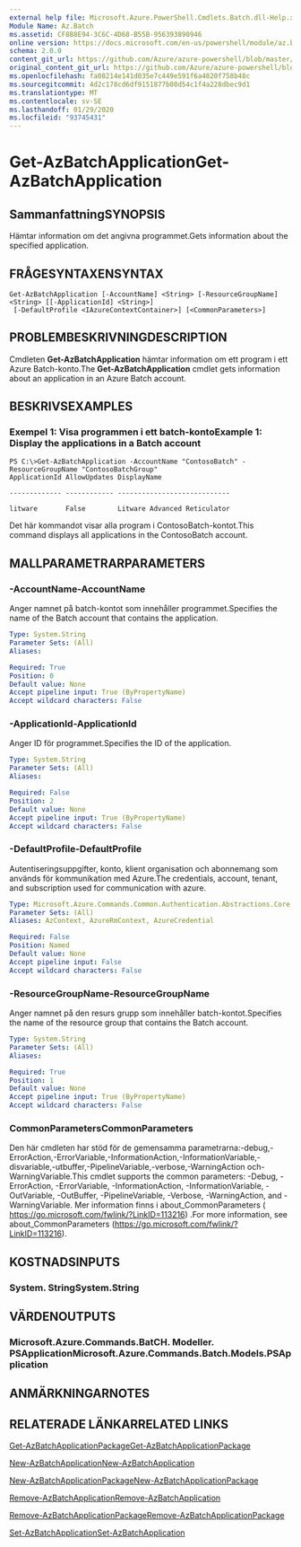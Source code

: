 ```yaml
---
external help file: Microsoft.Azure.PowerShell.Cmdlets.Batch.dll-Help.xml
Module Name: Az.Batch
ms.assetid: CF8B8E94-3C6C-4D68-B55B-956393890946
online version: https://docs.microsoft.com/en-us/powershell/module/az.batch/get-azbatchapplication
schema: 2.0.0
content_git_url: https://github.com/Azure/azure-powershell/blob/master/src/Batch/Batch/help/Get-AzBatchApplication.md
original_content_git_url: https://github.com/Azure/azure-powershell/blob/master/src/Batch/Batch/help/Get-AzBatchApplication.md
ms.openlocfilehash: fa08214e141d035e7c449e591f6a4820f758b48c
ms.sourcegitcommit: 4d2c178cd6df9151877b08d54c1f4a228dbec9d1
ms.translationtype: MT
ms.contentlocale: sv-SE
ms.lasthandoff: 01/29/2020
ms.locfileid: "93745431"
---
```

# <span data-ttu-id="8e3d1-101">Get-AzBatchApplication</span><span class="sxs-lookup"><span data-stu-id="8e3d1-101">Get-AzBatchApplication</span></span>

## <span data-ttu-id="8e3d1-102">Sammanfattning</span><span class="sxs-lookup"><span data-stu-id="8e3d1-102">SYNOPSIS</span></span>
<span data-ttu-id="8e3d1-103">Hämtar information om det angivna programmet.</span><span class="sxs-lookup"><span data-stu-id="8e3d1-103">Gets information about the specified application.</span></span>

## <span data-ttu-id="8e3d1-104">FRÅGESYNTAXEN</span><span class="sxs-lookup"><span data-stu-id="8e3d1-104">SYNTAX</span></span>

```
Get-AzBatchApplication [-AccountName] <String> [-ResourceGroupName] <String> [[-ApplicationId] <String>]
 [-DefaultProfile <IAzureContextContainer>] [<CommonParameters>]
```

## <span data-ttu-id="8e3d1-105">PROBLEMBESKRIVNING</span><span class="sxs-lookup"><span data-stu-id="8e3d1-105">DESCRIPTION</span></span>
<span data-ttu-id="8e3d1-106">Cmdleten **Get-AzBatchApplication** hämtar information om ett program i ett Azure Batch-konto.</span><span class="sxs-lookup"><span data-stu-id="8e3d1-106">The **Get-AzBatchApplication** cmdlet gets information about an application in an Azure Batch account.</span></span>

## <span data-ttu-id="8e3d1-107">BESKRIVS</span><span class="sxs-lookup"><span data-stu-id="8e3d1-107">EXAMPLES</span></span>

### <span data-ttu-id="8e3d1-108">Exempel 1: Visa programmen i ett batch-konto</span><span class="sxs-lookup"><span data-stu-id="8e3d1-108">Example 1: Display the applications in a Batch account</span></span>
```
PS C:\>Get-AzBatchApplication -AccountName "ContosoBatch" -ResourceGroupName "ContosoBatchGroup"
ApplicationId AllowUpdates DisplayName

------------- ------------ ----------------------------

litware       False        Litware Advanced Reticulator
```

<span data-ttu-id="8e3d1-109">Det här kommandot visar alla program i ContosoBatch-kontot.</span><span class="sxs-lookup"><span data-stu-id="8e3d1-109">This command displays all applications in the ContosoBatch account.</span></span>

## <span data-ttu-id="8e3d1-110">MALLPARAMETRAR</span><span class="sxs-lookup"><span data-stu-id="8e3d1-110">PARAMETERS</span></span>

### <span data-ttu-id="8e3d1-111">-AccountName</span><span class="sxs-lookup"><span data-stu-id="8e3d1-111">-AccountName</span></span>
<span data-ttu-id="8e3d1-112">Anger namnet på batch-kontot som innehåller programmet.</span><span class="sxs-lookup"><span data-stu-id="8e3d1-112">Specifies the name of the Batch account that contains the application.</span></span>

```yaml
Type: System.String
Parameter Sets: (All)
Aliases:

Required: True
Position: 0
Default value: None
Accept pipeline input: True (ByPropertyName)
Accept wildcard characters: False
```

### <span data-ttu-id="8e3d1-113">-ApplicationId</span><span class="sxs-lookup"><span data-stu-id="8e3d1-113">-ApplicationId</span></span>
<span data-ttu-id="8e3d1-114">Anger ID för programmet.</span><span class="sxs-lookup"><span data-stu-id="8e3d1-114">Specifies the ID of the application.</span></span>

```yaml
Type: System.String
Parameter Sets: (All)
Aliases:

Required: False
Position: 2
Default value: None
Accept pipeline input: True (ByPropertyName)
Accept wildcard characters: False
```

### <span data-ttu-id="8e3d1-115">-DefaultProfile</span><span class="sxs-lookup"><span data-stu-id="8e3d1-115">-DefaultProfile</span></span>
<span data-ttu-id="8e3d1-116">Autentiseringsuppgifter, konto, klient organisation och abonnemang som används för kommunikation med Azure.</span><span class="sxs-lookup"><span data-stu-id="8e3d1-116">The credentials, account, tenant, and subscription used for communication with azure.</span></span>

```yaml
Type: Microsoft.Azure.Commands.Common.Authentication.Abstractions.Core.IAzureContextContainer
Parameter Sets: (All)
Aliases: AzContext, AzureRmContext, AzureCredential

Required: False
Position: Named
Default value: None
Accept pipeline input: False
Accept wildcard characters: False
```

### <span data-ttu-id="8e3d1-117">-ResourceGroupName</span><span class="sxs-lookup"><span data-stu-id="8e3d1-117">-ResourceGroupName</span></span>
<span data-ttu-id="8e3d1-118">Anger namnet på den resurs grupp som innehåller batch-kontot.</span><span class="sxs-lookup"><span data-stu-id="8e3d1-118">Specifies the name of the resource group that contains the Batch account.</span></span>

```yaml
Type: System.String
Parameter Sets: (All)
Aliases:

Required: True
Position: 1
Default value: None
Accept pipeline input: True (ByPropertyName)
Accept wildcard characters: False
```

### <span data-ttu-id="8e3d1-119">CommonParameters</span><span class="sxs-lookup"><span data-stu-id="8e3d1-119">CommonParameters</span></span>
<span data-ttu-id="8e3d1-120">Den här cmdleten har stöd för de gemensamma parametrarna:-debug,-ErrorAction,-ErrorVariable,-InformationAction,-InformationVariable,-disvariable,-utbuffer,-PipelineVariable,-verbose,-WarningAction och-WarningVariable.</span><span class="sxs-lookup"><span data-stu-id="8e3d1-120">This cmdlet supports the common parameters: -Debug, -ErrorAction, -ErrorVariable, -InformationAction, -InformationVariable, -OutVariable, -OutBuffer, -PipelineVariable, -Verbose, -WarningAction, and -WarningVariable.</span></span> <span data-ttu-id="8e3d1-121">Mer information finns i about_CommonParameters ( https://go.microsoft.com/fwlink/?LinkID=113216) .</span><span class="sxs-lookup"><span data-stu-id="8e3d1-121">For more information, see about_CommonParameters (https://go.microsoft.com/fwlink/?LinkID=113216).</span></span>

## <span data-ttu-id="8e3d1-122">KOSTNADS</span><span class="sxs-lookup"><span data-stu-id="8e3d1-122">INPUTS</span></span>

### <span data-ttu-id="8e3d1-123">System. String</span><span class="sxs-lookup"><span data-stu-id="8e3d1-123">System.String</span></span>

## <span data-ttu-id="8e3d1-124">VÄRDEN</span><span class="sxs-lookup"><span data-stu-id="8e3d1-124">OUTPUTS</span></span>

### <span data-ttu-id="8e3d1-125">Microsoft.Azure.Commands.BatCH. Modeller. PSApplication</span><span class="sxs-lookup"><span data-stu-id="8e3d1-125">Microsoft.Azure.Commands.Batch.Models.PSApplication</span></span>

## <span data-ttu-id="8e3d1-126">ANMÄRKNINGAR</span><span class="sxs-lookup"><span data-stu-id="8e3d1-126">NOTES</span></span>

## <span data-ttu-id="8e3d1-127">RELATERADE LÄNKAR</span><span class="sxs-lookup"><span data-stu-id="8e3d1-127">RELATED LINKS</span></span>

[<span data-ttu-id="8e3d1-128">Get-AzBatchApplicationPackage</span><span class="sxs-lookup"><span data-stu-id="8e3d1-128">Get-AzBatchApplicationPackage</span></span>](./Get-AzBatchApplicationPackage.md)

[<span data-ttu-id="8e3d1-129">New-AzBatchApplication</span><span class="sxs-lookup"><span data-stu-id="8e3d1-129">New-AzBatchApplication</span></span>](./New-AzBatchApplication.md)

[<span data-ttu-id="8e3d1-130">New-AzBatchApplicationPackage</span><span class="sxs-lookup"><span data-stu-id="8e3d1-130">New-AzBatchApplicationPackage</span></span>](./New-AzBatchApplicationPackage.md)

[<span data-ttu-id="8e3d1-131">Remove-AzBatchApplication</span><span class="sxs-lookup"><span data-stu-id="8e3d1-131">Remove-AzBatchApplication</span></span>](./Remove-AzBatchApplication.md)

[<span data-ttu-id="8e3d1-132">Remove-AzBatchApplicationPackage</span><span class="sxs-lookup"><span data-stu-id="8e3d1-132">Remove-AzBatchApplicationPackage</span></span>](./Remove-AzBatchApplicationPackage.md)

[<span data-ttu-id="8e3d1-133">Set-AzBatchApplication</span><span class="sxs-lookup"><span data-stu-id="8e3d1-133">Set-AzBatchApplication</span></span>](./Set-AzBatchApplication.md)


